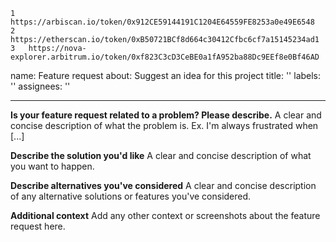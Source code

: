 	1	https://arbiscan.io/token/0x912CE59144191C1204E64559FE8253a0e49E6548
	2	https://etherscan.io/token/0xB50721BCf8d664c30412Cfbc6cf7a15145234ad1
	3	https://nova-explorer.arbitrum.io/token/0xf823C3cD3CeBE0a1fA952ba88Dc9EEf8e0Bf46AD

name: Feature request
about: Suggest an idea for this project
title: ''
labels: ''
assignees: ''

---

**Is your feature request related to a problem? Please describe.**
A clear and concise description of what the problem is. Ex. I'm always frustrated when [...]

**Describe the solution you'd like**
A clear and concise description of what you want to happen.

**Describe alternatives you've considered**
A clear and concise description of any alternative solutions or features you've considered.

**Additional context**
Add any other context or screenshots about the feature request here.
